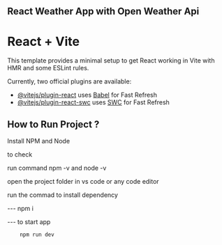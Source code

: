 ## React Weather App with Open Weather Api



# React + Vite

This template provides a minimal setup to get React working in Vite with HMR and some ESLint rules.

Currently, two official plugins are available:

- [@vitejs/plugin-react](https://github.com/vitejs/vite-plugin-react/blob/main/packages/plugin-react/README.md) uses [Babel](https://babeljs.io/) for Fast Refresh
- [@vitejs/plugin-react-swc](https://github.com/vitejs/vite-plugin-react-swc) uses [SWC](https://swc.rs/) for Fast Refresh

## How to Run Project ?

   Install NPM and Node 

   to check 

   run command npm -v and node -v

   open the project folder in vs code or any code editor

   run the commad to install dependency

   --- npm i
   
   --- to start app

        npm run dev

    